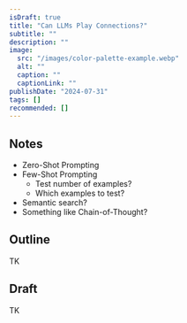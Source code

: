 ```yaml
---
isDraft: true
title: "Can LLMs Play Connections?"
subtitle: ""
description: ""
image:
  src: "/images/color-palette-example.webp"
  alt: ""
  caption: ""
  captionLink: ""
publishDate: "2024-07-31"
tags: []
recommended: []
---
```


## Notes

- Zero-Shot Prompting
- Few-Shot Prompting
  - Test number of examples?
  - Which examples to test?
- Semantic search?
- Something like Chain-of-Thought?

## Outline

TK

## Draft

TK
